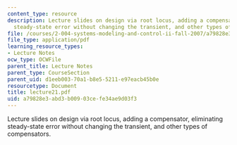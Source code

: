 ```yaml
---
content_type: resource
description: Lecture slides on design via root locus, adding a compensator, eliminating
  steady-state error without changing the transient, and other types of compensators.
file: /courses/2-004-systems-modeling-and-control-ii-fall-2007/a79828e3abd3b00903cefe34ae9d03f3_lecture21.pdf
file_type: application/pdf
learning_resource_types:
- Lecture Notes
ocw_type: OCWFile
parent_title: Lecture Notes
parent_type: CourseSection
parent_uid: d1eeb003-70a1-b8e5-5211-e97eacb45b0e
resourcetype: Document
title: lecture21.pdf
uid: a79828e3-abd3-b009-03ce-fe34ae9d03f3
---
```

Lecture slides on design via root locus, adding a compensator, eliminating steady-state error without changing the transient, and other types of compensators.

